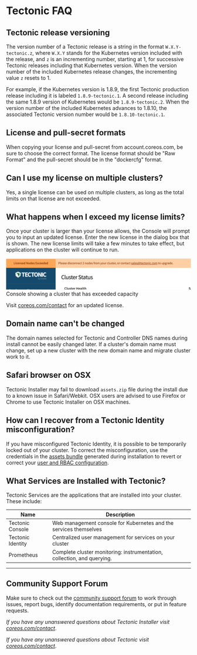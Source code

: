 # Tectonic FAQ

## Tectonic release versioning

The version number of a Tectonic release is a string in the format `W.X.Y-tectonic.z`, where `W.X.Y` stands for the Kubernetes version included with the release, and `z` is an incrementing number, starting at 1, for successive Tectonic releases including that Kubernetes version. When the version number of the included Kubernetes release changes, the incrementing value `z` resets to 1.

For example, if the Kubernetes version is 1.8.9, the first Tectonic production release including it is labeled `1.8.9-tectonic.1`. A second release including the same 1.8.9 version of Kubernetes would be `1.8.9-tectonic.2`. When the version number of the included Kubernetes advances to 1.8.10, the associated Tectonic version number would be `1.8.10-tectonic.1`.

## License and pull-secret formats

When copying your license and pull-secret from account.coreos.com, be sure to choose the correct format. The license format should be "Raw Format" and the pull-secret should be in the "dockercfg" format.

## Can I use my license on multiple clusters?

Yes, a single license can be used on multiple clusters, as long as the total limits on that license are not exceeded.

## What happens when I exceed my license limits?

Once your cluster is larger than your license allows, the Console will prompt you to input an updated license. Enter the new license in the dialog box that is shown. The new license limits will take a few minutes to take effect, but applications on the cluster will continue to run.

<div class="row">
  <div class="col-lg-8 col-lg-offset-2 col-md-10 col-md-offset-1 col-sm-12 col-xs-12 co-m-screenshot">
    <img src="../img/license-exceeded.png">
    <div class="co-m-screenshot-caption">Console showing a cluster that has exceeded capacity</div>
  </div>
</div>

Visit [coreos.com/contact][contact] for an updated license.

## Domain name can't be changed

The domain names selected for Tectonic and Controller DNS names during install cannot be easily changed later. If a cluster's domain name must change, set up a new cluster with the new domain name and migrate cluster work to it.

## Safari browser on OSX

Tectonic Installer may fail to download `assets.zip` file during the install due to a known issue in Safari/Webkit. OSX users are advised to use Firefox or Chrome to use Tectonic Installer on OSX machines.

## How can I recover from a Tectonic Identity misconfiguration?

If you have misconfigured Tectonic Identity, it is possible to be temporarily locked out of your cluster. To correct the misconfiguration, use the credentials in the [assets bundle][assets] generated during installation to revert or correct your [user and RBAC configuration][user-management].

## What Services are Installed with Tectonic?

Tectonic Services are the applications that are installed into your cluster. These include:

| Name | Description |
|------|-------------|
| Tectonic Console   | Web management console for Kubernetes and the services themselves |
| Tectonic Identity  | Centralized user management for services on your cluster |
| Prometheus         | Complete cluster monitoring: instrumentation, collection, and querying. |

---

## Community Support Forum

Make sure to check out the [community support forum](https://github.com/coreos/tectonic-forum/issues) to work through issues, report bugs, identify documentation requirements, or put in feature requests.

*If you have any unanswered questions about Tectonic Installer visit [coreos.com/contact][contact]*.

*If you have any unanswered questions about Tectonic visit [coreos.com/contact][contact]*.


[assets]: ../admin/assets-zip.md
[user-management]: ../users/tectonic-identity-config.md
[contact]: https://coreos.com/contact/
[sign-up]: https://account.coreos.com/signup/summary/tectonic-2016-12
